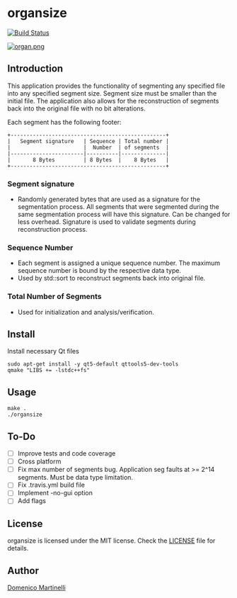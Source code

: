 # organsize

[![Build Status](https://travis-ci.org/brindidrip/organsize.svg?branch=master)](https://travis-ci.org/brindidrip/organsize)

[![organ.png](https://i.postimg.cc/52spB2cP/organ.png)](https://postimg.cc/bZ2Q88wb)

## Introduction

This application provides the functionality of segmenting any specified file into any specified segment size. Segment size must be smaller than the initial file. The application also allows for the reconstruction of segments back into the original file with no bit alterations.   

Each segment has the following footer:

    +-------------------------------------------------+ 
    |   Segment signature   | Sequence | Total number |
    |                       |  Number  | of segments  |
    |-----------------------|----------|--------------|
    |       8 Bytes         | 8 Bytes  |    8 Bytes   |
    +-------------------------------------------------+ 
 
### Segment signature

- Randomly generated bytes that are used as a signature for the segmentation process. All segments that were segmented during the same segmentation process will have this signature. Can be changed for less overhead. Signature is used to validate segments during reconstruction process.
 
### Sequence Number

- Each segment is assigned a unique sequence number. The maximum sequence number is bound by the respective data type.
- Used by std::sort to reconstruct segments back into original file.
 
### Total Number of Segments
 
- Used for initialization and analysis/verification.

## Install

Install necessary Qt files

    sudo apt-get install -y qt5-default qttools5-dev-tools
    qmake "LIBS += -lstdc++fs"

## Usage

    make .
    ./organsize 

## To-Do

- [ ] Improve tests and code coverage
- [ ] Cross platform
- [ ] Fix max number of segments bug. Application seg faults at >= 2^14 segments. Must be data type limitation.
- [ ] Fix .travis.yml build file
- [ ] Implement -no-gui option
- [ ] Add flags

## License

organsize is licensed under the MIT license. Check the [LICENSE](LICENSE) file for details.

## Author

[Domenico Martinelli](https://brindidrip.github.io/)
